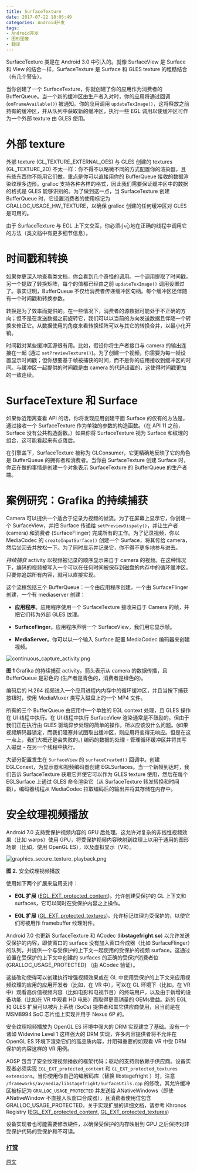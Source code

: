 ```yaml
---
title: SurfaceTexture
date: 2017-07-22 18:05:49
categories: Android开发
tags:
- Android开发
- 图形图像
- 翻译
---
```


SurfaceTexture 类是在 Android 3.0 中引入的。就像 SurfaceView 是 Surface 和 View 的结合一样，SurfaceTexture 是 Surface 和 GLES texture 的粗糙结合（有几个警告）。

当你创建了一个 SurfaceTexture，你就创建了你的应用作为消费者的 BufferQueue。当一个新的缓冲区由生产者入对时，你的应用将通过回调 (`onFrameAvailable()`) 被通知。你的应用调用 `updateTexImage()`，这将释放之前持有的缓冲区，并从队列中获取新的缓冲区，执行一些 EGL 调用以使缓冲区可作为一个外部 texture 由 GLES 使用。
<!--more-->
# 外部 texture
外部 texture (GL_TEXTURE_EXTERNAL_OES) 与 GLES 创建的 textures (GL_TEXTURE_2D) 不太一样：你不得不以略微不同的方式配置你的渲染器，且有些东西你不能用它们做。重点是你可以直接用你的 BufferQueue 接收的数据渲染纹理多边形。gralloc 支持各种各样的格式，因此我们需要保证缓冲区中的数据的格式是 GLES 能够识别的。为了做到这一点，当 SurfaceTexture 创建 BufferQueue 时，它设置消费者的使用标记为 GRALLOC_USAGE_HW_TEXTURE，以确保 gralloc 创建的任何缓冲区对 GLES 是可用的。

由于 SurfaceTexture 与 EGL 上下文交互，你必须小心地在正确的线程中调用它的方法（类文档中有更多细节信息）。

# 时间戳和转换
如果你更深入地查看类文档，你会看到几个奇怪的调用。一个调用提取了时间戳，另一个提取了转换矩阵，每个的值都已经由之前 `updateTexImage()` 调用设置过了。事实证明，BufferQueue 不仅给消费者传递缓冲区句柄。每个缓冲区还伴随有一个时间戳和转换参数。

转换是为了效率而提供的。在一些情况下，消费者的源数据可能处于不正确的方向；但不是在发送数据之前旋转它，我们可以以当前的方向发送数据且伴随一个转换来修正它。从数据使用的角度来看转换矩阵可以与其它的转换合并，以最小化开销。

时间戳对某些缓冲区源很有用。比如，假设你将生产者接口与 camera 的输出连接在一起 (通过 `setPreviewTexture()`)。为了创建一个视频，你需要为每一帧设置显示时间戳；但你想要基于帧被捕获的时间，而不是你的应用接收到缓冲区的时间。与缓冲区一起提供的时间戳是由 camera 的代码设置的，这使得时间戳更加的一致连续。

# SurfaceTexture 和 Surface
如果你近距离查看 API 的话，你将发现应用创建平面 Surface 的仅有的方法是，通过接收一个 SurfaceTexture 作为单独的参数的构造函数。（在 API 11 之前，Surface 没有公共构造函数。）如果你将 SurfaceTexture 视为 Surface 和纹理的组合，这可能看起来有点落后。

在引擎盖下，SurfaceTexture 被称为 GLConsumer，它更精确地反映了它的角色是 BufferQueue 的拥有者和消费者。当你由 SurfaceTexture 创建 Surface 时，你正在做的事情是创建一个对象表示 SurfaceTexture 的 BufferQueue 的生产者端。

# 案例研究：Grafika 的持续捕获
Camera 可以提供一个适合于记录为视频的帧流。为了在屏幕上显示它，你创建一个 SurfaceView，并把 Surface 传递给 `setPreviewDispaly()`，并让生产者 (camera) 和消费者 (SurfaceFlinger) 完成所有的工作。为了记录视频，你以 MediaCodec 的 `createInputSurface()` 创建一个 Surface，将其传给 camera，然后坐回去并放松一下。为了同时显示并记录它，你不得不更多地参与进去。

*持续捕获* activity 以视频被记录的顺序显示来自于 camera 的视频。在这种情况下，编码的视频被写入一个可以在任何时间被保存到磁盘的内存中的循环缓冲区。只要你追踪所有内容，就可以直接实现。

这个流程包括三个 BufferQueue：一个由应用程序创建，一个由 SurfaceFlinger 创建，一个有 mediaserver 创建：

 * **应用程序**。应用程序使用一个 SurfaceTexture 接收来自于 Camera 的帧，并把它们转为外部 GLES 纹理。

 * **SurfaceFinger**。应用程序声明一个 SurfaceView，我们用它显示帧。

* **MediaServer**。你可以以一个输入 Surface 配置 MediaCodec 编码器来创建视频。

![continuous_capture_activity.png](https://www.wolfcstech.com/images/1315506-36c0f44d8a0765ea.png)

**图 1** Grafika 的持续捕获 activity。箭头表示从 camera 的数据传播，且 BufferQueue 是彩色的 (生产者是青色的，消费者是绿色的)。

编码后的 H.264 视频进入一个应用进程内内存中的循环缓冲区，并且当按下捕获按钮时，使用 MediaMuxer 类写入磁盘上的一个 MP4 文件。

所有的三个 BufferQueue 由应用中一个单独的 EGL context 处理，且 GLES 操作在 UI 线程中执行。在 UI 线程中执行 SurfaceView 渲染通常是不鼓励的，但由于我们正在执行由 GLES 驱动异步处理的简单的操作，所以应该没什么问题。(如果视频解码器锁定，而我们阻塞并试图取出缓冲区，则应用将变得无响应。但是在这一点上，我们大概还是会失败的。) 编码的数据的处理 - 管理循环缓冲区并将其写入磁盘 - 在另一个线程中执行。

大部分配置发生在 `SurfaceView` 的 `surfaceCreated()` 回调中。创建 EGLConext，为显示器和视频编码器创建 EGLSurfaces。当一个新帧到达时，我们告诉 SurfaceTexture 获取它并使它可以作为 GLES texture 使用，然后在每个 EGLSurface 上通过 GLES 命令渲染它（从 SurfaceTexture 转发转换和时间戳）。编码器线程从 MediaCodec 拉取编码后的输出并将其存储在内存中。

# 安全纹理视频播放

Android 7.0 支持受保护视频内容的 GPU 后处理。这允许对复杂的非线性视频效果（比如 warps）使用 GPU，将受保护视频内容映射到纹理上以用于通用的图形场景（比如，使用 OpenGL ES），以及虚拟显示（VR）。

![graphics_secure_texture_playback.png](https://www.wolfcstech.com/images/1315506-02d0d7ae0cbd651c.png)

**图 2.** 安全纹理视频播放

使用如下两个扩展来启用支持：

 * **EGL 扩展** ([EGL_EXT_protected_content](https://www.khronos.org/registry/egl/extensions/EXT/EGL_EXT_protected_content.txt))。允许创建受保护的 GL 上下文和 surfaces，它可以同时在受保护内容之上操作。

 * **EGL 扩展** ([GL_EXT_protected_textures](https://www.khronos.org/registry/gles/extensions/EXT/EXT_protected_textures.txt))。允许标记纹理为受保护的，以使它们可被用作 framebuffer 纹理附件。

Android 7.0 也更新 SurfaceTexture 和 ACodec (**libstagefright.so**) 以允许发送受保护的内容，即使窗口的 surface 没有加入窗口合成器（比如 SurfaceFlinger）的队列，并提供一个与受保护的上下文一起使用的受保护的视频 surface。这通过设置在受保护的上下文中创建的 surfaces 的正确的受保护消费者位 (GRALLOC_USAGE_PROTECTED) （由 ACodec 验证）。

这些改动使得可以创建执行增强视频效果或在 GL 中使用受保护的上下文来应用视频纹理的应用的应用开发者（比如，在 VR 中），可以在 GL 环境下（比如，在 VR 中）观看高价值视频内容（比如电影和电视节目）的终端用户，以及由于新增的设备功能（比如在 VR 中观看 HD 电影）而取得更高销量的 OEMs受益。新的 EGL 和 GLES 扩展可以被片上系统 (SoCs) 提供者和其它供应商使用，且当前是在 MSM8994 SoC 芯片组上实现并用于 Nexus 6P 的。

安全纹理视频播放为 OpenGL ES 环境中强大的 DRM 实现建立了基础。没有一个诸如 Widevine Level 1 这样强大的 DRM 实现，许多内容提供者将不允许在 OpenGL ES 环境下渲染它们的高品质内容，并阻碍重要的如观看 VR 中受 DRM 保护的内容这样的 VR 用例。

AOSP 包含了安全纹理视频播放的框架代码；驱动的支持则依赖于供应商。设备实现者必须实现 `EGL_EXT_protected_content` 和 `GL_EXT_protected_textures extensions`。当你使用你自己的编解码库（替换 libstagefright ）时，注意 `/frameworks/av/media/libstagefright/SurfaceUtils.cpp` 的修改，其允许缓冲区被标记为 `GRALLOC_USAGE_PROTECTED` 并发送给 ANativeWindows（即使 ANativeWindow 不直接入队窗口合成器），且消费者使用位包含 GRALLOC_USAGE_PROTECTED。关于实现扩展的详细文档，请参考 Khronos Registry ([EGL_EXT_protected_content](https://www.khronos.org/registry/egl/extensions/EXT/EGL_EXT_protected_content.txt), [GL_EXT_protected_textures](https://www.khronos.org/registry/gles/extensions/EXT/EXT_protected_textures.txt))

设备实现者也可能需要修改硬件，以确保受保护的内存映射到 GPU 之后保持对非受保护代码的受保护和不可读。

### [打赏](https://www.wolfcstech.com/about/donate.html)

[原文](https://source.android.com/devices/graphics/arch-st)
